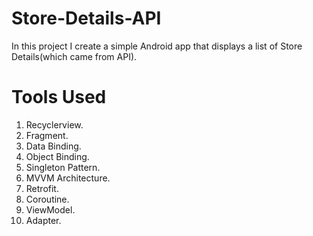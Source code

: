 # Store-Details-API
In this project I create a simple Android app that displays a list of Store Details(which came from API).
# Tools Used
1. Recyclerview.<br/>
2. Fragment.<br/>
3. Data Binding.<br/>
4. Object Binding.<br/>
5. Singleton Pattern.<br/>
6. MVVM Architecture.<br/>
7. Retrofit.<br/>
8. Coroutine.<br/>
9. ViewModel.<br/>
10. Adapter.<br/>

